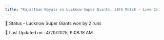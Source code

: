 ```yaml
---
title: "Rajasthan Royals vs Lucknow Super Giants, 36th Match - Live Cricket Score"
--- 
```


📑 Status - Lucknow Super Giants won by 2 runs

📝 Last Updated on : 4/20/2025, 9:08:18 AM  

